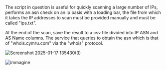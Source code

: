 The script in question is useful for quickly scanning a large number of IPs, performs an asn check on an ip basis with a loading bar, the file from which it takes the IP addresses to scan must be provided manually and must be called "ips.txt".

At the end of the scan, save the result to a csv file divided into IP ASN and AS Name columns.
The service that queries to obtain the asn which is that of "whois.cymru.com" via the "whois" protocol.

![Screenshot 2025-01-17 135430(3)](https://github.com/user-attachments/assets/950977db-48a0-425b-b8c7-2b0150e73f38)

![immagine](https://github.com/user-attachments/assets/89d65923-5753-47e3-9608-c9ac9fa2ac65)


